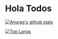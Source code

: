 # Hola Todos

[![Anurag's github stats](https://github-readme-stats.vercel.app/api?username=sodomon2)](https://github.com/anuraghazra/github-readme-stats)

<a href="https://github.com/sodomon2">
  <img align="center" alt="Top Langs" src="https://github-readme-stats.vercel.app/api/top-langs/?username=sodomon2&layout=compact" />
</a>